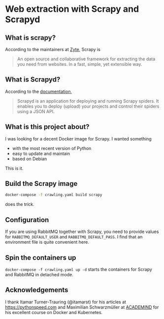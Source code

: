 # Web extraction with Scrapy and Scrapyd

## What is scrapy?

According to the maintainers at [Zyte](https://www.zyte.com/), Scrapy is 

> An open source and collaborative framework for extracting the data you need from websites. 
> In a fast, simple, yet extensible way.

## What is Scrapyd?

According to the [documentation](https://scrapyd.readthedocs.io/en/stable/index.html), 

> Scrapyd is an application for deploying and running Scrapy spiders. It enables you to deploy (upload) your projects and control their spiders using a JSON API.

## What is this project about?

I was looking for a decent Docker image for Scrapy. I wanted something 

+ with the most recent version of Python
+ easy to update and maintain
+ based on Debian

This is it.



## Build the Scrapy image

```bash
docker-compose -f crawling.yaml build scrapy
``` 

does the trick.

## Configuration
    
If you are using RabbitMQ together with Scrapy, you need to provide values for `RABBITMQ_DEFAULT_USER` and `RABBITMQ_DEFAULT_PASS`. I find that an environment file is quite convenient here.

## Spin the containers up

``docker-compose -f crawling.yaml up -d`` starts the containers for Scrapy and RabbitMQ in detached mode.



## Acknowledgements

I thank Itamar Turner-Trauring (@itamarst) for his articles at https://pythonspeed.com and Maximilian Schwarzmüller at [ACADEMIND](https://academind.com/) for his excellent course on Docker and Kubernetes.